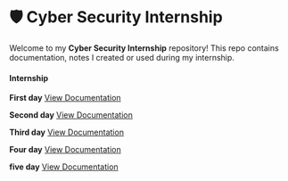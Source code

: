 
# 🛡️ Cyber Security Internship

Welcome to my **Cyber Security Internship** repository! This repo contains documentation, notes I created or used during my internship.

#### Internship

**First day** [View Documentation](./Day-1/day1.md)

**Second day** [View Documentation](./Day-2/day2.md)

**Third day** [View Documentation](./Day-3/day3.md)

**Four day** [View Documentation](./Day-4/day4.md)

**five day** [View Documentation](./Day-5/day5.md)
